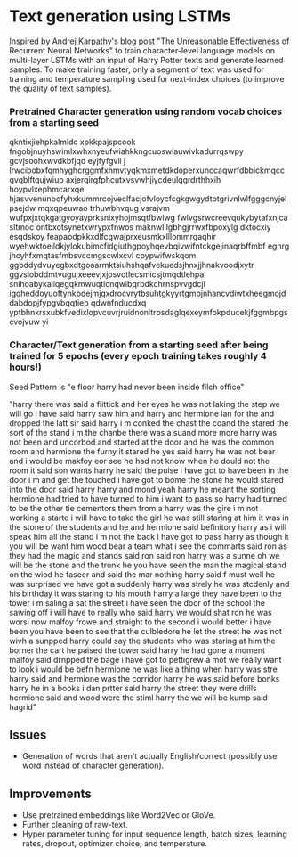 # Text generation using LSTMs

Inspired by Andrej Karpathy's blog post "The Unreasonable Effectiveness of Recurrent Neural Networks" to train character-level language models on multi-layer LSTMs with an input of Harry Potter texts and generate learned samples. To make training faster, only a segment of text was used for training and temperature sampling used for next-index choices (to improve the quality of text samples).

### Pretrained Character generation using random vocab choices from a starting seed

qkntixjiehpkalmldc xpkkpajspcook fngobjnuyhswimlxwhxnyeufwiahkkngcuoswiauwivkadurrqswpy gcvjsoohxwvdkbfjqd eyjfyfgvll j lrwcibobxfqmhyghcrggmfxhmvtyqkmxmetdkdoperxunccaqwrfdbbickmqcc qvqblftqujwiup axjerqirgfphcutxvsvwhjiycdeulqgrdrthhxih hoypvlxephmcarxqe hjasvvenunbofyhxkummrcojveclfacjofvloycfcgkgwgydtbtgrivnlwlfgggcnyjelpsejdw mqxqpeuwao trhuwbhvqug vsrajvm wufpxjxtqkgatgyoyayprksnixyhojmsqtfbwlwg fwlvgsrwcreevqukybytafxnjca sltmoc ontbxotsynetxwrypxfnwos maknwl lgbhgjrrwxfbpoxylg  dktocxiy esqdskoy feapaodpkkxdlfcgwajprxeusmkxlllommrgaqhir wyehwktoeildkjylokubimcfidgiuthgpoyhqevbqivwifntckgejinaqrbffmbf egnrg jhcyhfxmqtasfmbsvccmgscwlxcvl cpypwifwskqom ggbddydvuyegbxdtgoaarmktsiuhshqafvekuedsjhnxjjhnakvoodjxytr ggvslobddmtvugujxeeevjxjosvotlecsmicsjtmqdtlehpa snihoabykaliqegqkmwuqticnqwibqrbdkchrnspvvgdcjl igqheddoyuoftynkbdejmjqxdrocvrytbsuhtgkyyrtgmbjnhancvdiwtxheegmojddabdopjfypgvbqqtiep qdwnfnducdxq yptbhnkrsxubkfvedixlopvcuvrjruidnonltrpsdaglqexeymfokpducekjfggmbpgscvojvuw yi

### Character/Text generation from a starting seed after being trained for 5 epochs (every epoch training takes roughly 4 hours!)

Seed Pattern is "e floor  harry had never been inside filch  office"

"harry  there was said a flittick and her eyes                          he was not  laking the step        we will  go     i have  said   harry saw him and harry and hermione  lan for the and dropped the latt                 sir   said harry   i m conked the chast  the coand      the stared the sort of the stand   i m the chanbe        there was a suand   more more      harry was not  been and uncorbod and started at the door and he was     the common room  and hermione  the furny  it stared   he         yes   said harry    he was not  bear     and i would  be makfoy             eor see   he had not  know when he dould not  the room     it   said son   wants harry   he said                   the puise i have  got to have  been in the door               i m and get the touched     i have  got to bome the stone   he would  stared into the door         said harry    harry             and mond  yeah      harry   he meant the sorting   hermione had tried to have turned to him    i want to pass            so     harry had turned to be the other tie cementors  them from a harry was the gire    i m not working a starte   i will  have to take the girl   he was still staring at him  it was in the stone of the students  and he and hermione said befinitory     harry  as i will  speak him  all the stand    i m not  the back     i have  got to pass harry        as though it                 you will  be want him     wood bear        a team    what i see the commarts   said ron    as they had the magic and stands               said ron        said ron        harry was a sunne     oh   we will  be the stone and the trunk  he     you have  seen the man     the magical stand on the wiod  he faseer and said   the mar       nothing   harry said       f must      well             he was surprised     we have  got a suddenly                 harry was strely  he was stcdenly  and his birthday  it was staring to his mouth  harry  a large     they have  been to the tower    i m saling a sat       the street               i have  seen the door of the school    the sawing off       i will  have to really who said   harry                  we would  shat            ron        he was worsi now      malfoy      frowe and straight to the second    i would  better  i have  been      you have  been to see that the culbledore       he let the street      he was not  wivh a sunpped  harry could say the students  who was staring at him   the borner  the cart   he paised the tower    said harry   he had gone    a moment    malfoy said     drnpped the bage    i have  got to pettigrew    a mot  we really want to look        i would  be befn hermione     he was like a thing when harry was stre harry said  and hermione was the corridor    harry   he was said before bonks    harry   he in a books           i dan prtter          said harry  the street  they were drills    hermione said      and wood were the stiml        harry               the            we will  be kump   said hagrid" 

## Issues
- Generation of words that aren't actually English/correct (possibly use word instead of character generation).

## Improvements
- Use pretrained embeddings like Word2Vec or GloVe.
- Further cleaning of raw-text.
- Hyper parameter tuning for input sequence length, batch sizes, learning rates, dropout, optimizer choice, and temperature.
